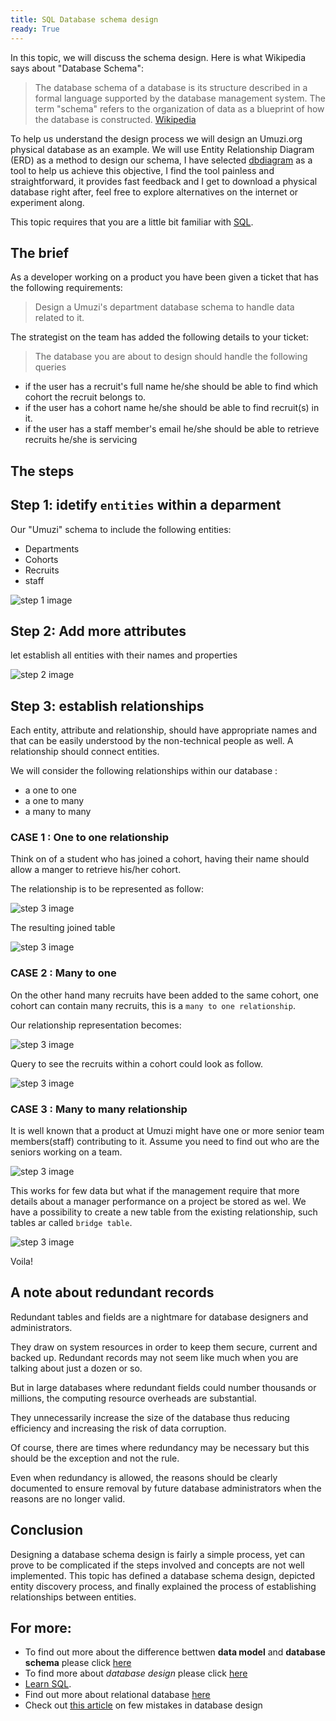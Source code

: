 ```yaml
---
title: SQL Database schema design
ready: True
---
```





In this topic, we will discuss the schema design. Here is what Wikipedia says about "Database Schema":

> The database schema of a database is its structure described in a formal language supported by the database management system. The term "schema" refers to the organization of data as a blueprint of how the database is constructed. [Wikipedia](https://en.wikipedia.org/wiki/Database_schema)

To help us understand the design process we will design an Umuzi.org physical database as an example. We will use Entity Relationship Diagram  (ERD) as a method to design our schema, I have selected [dbdiagram](https://dbdiagram.io) as a  tool to help us achieve this objective, I find the tool painless and straightforward, it provides fast feedback and I get to download a physical database right after, feel free to explore alternatives on the internet or experiment along.

This topic requires that you are a little bit familiar with [SQL](https://www.youtube.com/watch?v=27axs9dO7AE).

## The brief


As a developer working on a product you have been given a ticket that has the following requirements:
>Design a Umuzi's department database schema to handle data related to it.

The strategist on the team has added the following details to your ticket:
> The database you are about to design should handle the following queries
-  if the user has a recruit's full name he/she should be able to find which cohort the recruit belongs to.
-  if the user has a cohort name he/she should be able to find recruit(s) in it.
-  if the user has a staff member's email he/she should be able to retrieve recruits  he/she is servicing


## The steps

  Step 1:   idetify `entities` within a deparment
  ---

 Our "Umuzi" schema to include the following entities:

 - Departments
 - Cohorts
 - Recruits
 - staff

![step 1 image](./img/step_1.png)


  Step 2: Add more attributes
  ---
let establish all entities with their names and properties


![step 2 image](./img/step_2.png)

  Step 3: establish  relationships
  ---

  Each entity, attribute and relationship, should have appropriate names and that can be easily understood by the non-technical people as well. A relationship should connect entities.

 We will consider the following relationships within our  database :

- a one to one
- a one to many
- a many to many

### CASE 1 : One  to one relationship

Think on of a student who has joined a cohort,
having their name should allow a manger to retrieve his/her cohort.

The relationship is to be represented as follow:

![step 3 image](./img/one_one_rel.png)

The resulting joined table

![step 3 image](./img/one_one_result.png)

### CASE 2 : Many to one

On the other hand many recruits have been added to the same cohort, one cohort can contain many recruits, this is a `many to
one relationship`.

Our relationship representation becomes:

![step 3 image](./img/many_to_one_table.png)

Query to see the recruits within a cohort could look as follow.

![step 3 image](./img/step_3.png)

### CASE 3 : Many to many relationship

 It is well known that a product at Umuzi might have one or more senior team members(staff) contributing to it. Assume you need to find out who are the seniors working on a team.

 ![step 3 image](./img/many_to_many_rel.png)

 This works for few data but what if the management require that more details about a manager performance on a project be stored as wel.
 We have a possibility to create a new table from the existing relationship, such tables ar called `bridge table`.

 ![step 3 image](./img/many_to_many_bridge.png)



Voila!

## A note about redundant records

Redundant tables and fields are a nightmare for database designers and administrators.

They draw on system resources in order to keep them secure, current and backed up. Redundant records may not seem like much when you are talking about just a dozen or so.

But in large databases where redundant fields could number thousands or millions, the computing resource overheads are substantial.

They unnecessarily increase the size of the database thus reducing efficiency and increasing the risk of data corruption.

Of course, there are times where redundancy may be necessary but this should be the exception and not the rule.

Even when redundancy is allowed, the reasons should be clearly documented to ensure removal by future database administrators when the reasons are no longer valid.

## Conclusion

Designing a database schema design is fairly a simple process, yet can prove to be complicated if the steps involved and concepts are not well implemented. This topic has defined a  database schema design, depicted entity discovery process, and finally explained the process of establishing relationships between entities.


## For more:

- To find out more about the difference bettwen **data model** and **database schema** please click [here](https://www.quora.com/What-is-the-difference-between-a-data-model-and-database-schema)
- To find more about *database design* please click [here](https://www.guru99.com/database-design.html)
- [Learn SQL](https://www.w3schools.com/sql/sql_intro.asp).
- Find out more about relational database [here](https://dev.to/lmolivera/everything-you-need-to-know-about-relational-databases-3ejl)
- Check out [this article](https://likegeeks.com/database-design-mistakes/) on few mistakes in database design